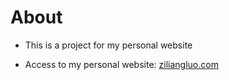 # About 
* This is a project for my personal website

* Access to my personal website: [ziliangluo.com](https://kennyluo4.github.io/)

